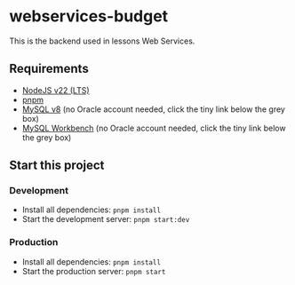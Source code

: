 # webservices-budget

This is the backend used in lessons Web Services.

## Requirements

- [NodeJS v22 (LTS)](https://nodejs.org/)
- [pnpm](https://pnpm.io/)
- [MySQL v8](https://dev.mysql.com/downloads/windows/installer/8.0.html) (no Oracle account needed, click the tiny link below the grey box)
- [MySQL Workbench](https://dev.mysql.com/downloads/workbench/) (no Oracle account needed, click the tiny link below the grey box)

## Start this project

### Development

- Install all dependencies: `pnpm install`
- Start the development server: `pnpm start:dev`

### Production

- Install all dependencies: `pnpm install`
- Start the production server: `pnpm start`

